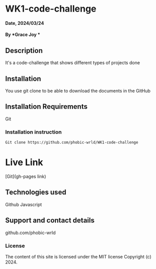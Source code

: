 # WK1-code-challenge

#### Date, 2024/03/24

#### By *Grace Joy *

## Description
It's a code-challenge that shows different types of projects done

## Installation
You use git clone to be able to download the documents in the GitHub

## Installation Requirements
Git

### Installation instruction
```
Git clone https://github.com/phobic-wrld/WK1-code-challenge
```

# Live Link
[Git](gh-pages link)

## Technologies used

Github
Javascript

## Support and contact details
github.com/phobic-wrld

### License
The content of this site is licensed under the MIT license
Copyright (c) 2024.
